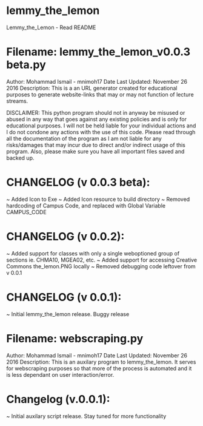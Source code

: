 # lemmy_the_lemon
Lemmy_the_Lemon - Read README

# Filename: lemmy_the_lemon_v0.0.3 beta.py
Author: Mohammad Ismail - mnimoh17
Date Last Updated: November 26 2016
Description: This is a an URL generator created for educational purposes to
generate website-links that may or may not function of lecture streams.

DISCLAIMER: This python program should not in anyway be misused or abused
in any way that goes against any existing policies and is only for educational
purposes. I will not be held liable for your individual actions and I do
not condone any actions with the use of this code. Please read through all
the documentation of the program as I am not liable for any risks/damages
that may incur due to direct and/or indirect usage of this program.
Also, please make sure you have all important files saved and backed up.

# CHANGELOG (v 0.0.3 beta):
~ Added Icon to Exe
~ Added Icon resource to build directory
~ Removed hardcoding of Campus Code, and replaced with Global Variable
CAMPUS_CODE

# CHANGELOG (v 0.0.2):
~ Added support for classes with only a single weboptioned group of sections
ie. CHMA10, MGEA02, etc.
~ Added support for accessing Creative Commons the_lemon.PNG locally
~ Removed debugging code leftover from v 0.0.1

# CHANGELOG (v 0.0.1):
~ Initial lemmy_the_lemon release. Buggy release

# Filename: webscraping.py
Author: Mohammad Ismail - mnimoh17
Date Last Updated: November 26 2016
Description: This is an auxilary program to lemmy_the_lemon. It serves for
webscraping purposes so that more of the process is automated and it is
less dependant on user interaction/error.

# Changelog (v.0.0.1):
~ Initial auxilary script release. Stay tuned for more functionality
